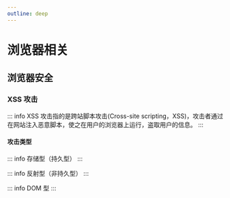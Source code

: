 ```yaml
---
outline: deep
---
```


# 浏览器相关

## 浏览器安全

### XSS 攻击

::: info
XSS 攻击指的是跨站脚本攻击(Cross-site scripting，XSS)，攻击者通过在网站注入恶意脚本，使之在用户的浏览器上运行，盗取用户的信息。
:::

#### 攻击类型

::: info 存储型（持久型）
:::

::: info 反射型（非持久型）
:::

::: info DOM 型
:::
